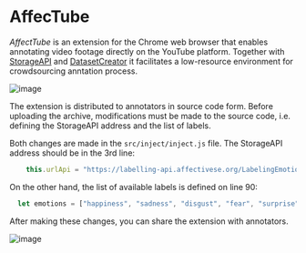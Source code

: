 # AffecTube
_AffectTube_ is an extension for the Chrome web browser that enables annotating video footage directly on the YouTube platform. Together with [StorageAPI](https://github.com/AffecTube/StorageAPI) and [DatasetCreator](https://github.com/AffecTube/DatasetCreator) it facilitates a low-resource environment for crowdsourcing anntation process. 

![image](https://github.com/AffecTube/AffecTube/assets/2039195/f745568e-837f-4234-a18d-d42f3995da62)

The extension is distributed to annotators in source code form. Before uploading the archive, modifications must be made to the source code, i.e. defining the StorageAPI address and the list of labels. 

Both changes are made in the `src/inject/inject.js` file. The StorageAPI address should be in the 3rd line:
```js
    this.urlApi = "https://labelling-api.affectivese.org/LabelingEmotionsDatabase/";
```

On the other hand, the list of available labels is defined on line 90:
```js
  let emotions = ["happiness", "sadness", "disgust", "fear", "surprise", "anger", "confusion"];
```

After making these changes, you can share the extension with annotators. 

![image](https://github.com/AffecTube/AffecTube/assets/2039195/6baad362-c42e-460c-b086-713b0e74252b)
